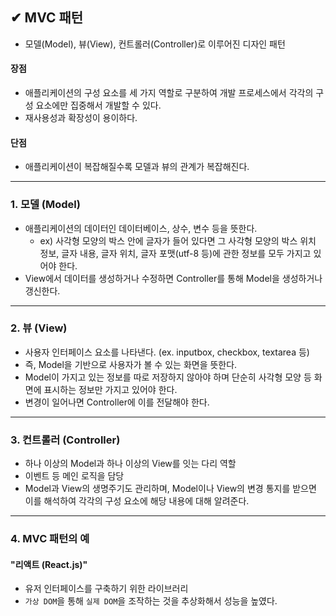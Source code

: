 ## ✔ MVC 패턴
  - 모델(Model), 뷰(View), 컨트롤러(Controller)로 이루어진 디자인 패턴
#### 장점
  - 애플리케이션의 구성 요소를 세 가지 역할로 구분하여 개발 프로세스에서 각각의 구성 요소에만 집중해서 개발할 수 있다.
  - 재사용성과 확장성이 용이하다.
#### 단점
  - 애플리케이션이 복잡해질수록 모델과 뷰의 관계가 복잡해진다.

- - -
### 1. 모델 (Model)
  - 애플리케이션의 데이터인 데이터베이스, 상수, 변수 등을 뜻한다.
    - ex) 사각형 모양의 박스 안에 글자가 들어 있다면 그 사각형 모양의 박스 위치 정보, 글자 내용, 글자 위치, 글자 포맷(utf-8 등)에 관한 정보를 모두 가지고 있어야 한다.
  - View에서 데이터를 생성하거나 수정하면 Controller를 통해 Model을 생성하거나 갱신한다.

- - -
### 2. 뷰 (View)
  - 사용자 인터페이스 요소를 나타낸다. (ex. inputbox, checkbox, textarea 등)
  - 즉, Model을 기반으로 사용자가 볼 수 있는 화면을 뜻한다.
  - Model이 가지고 있는 정보를 따로 저장하지 않아야 하며 단순히 사각형 모양 등 화면에 표시하는 정보만 가지고 있어야 한다.
  - 변경이 일어나면 Controller에 이를 전달해야 한다.

- - -
### 3. 컨트롤러 (Controller)
  - 하나 이상의 Model과 하나 이상의 View를 잇는 다리 역할
  - 이벤트 등 메인 로직을 담당
  - Model과 View의 생명주기도 관리하며, Model이나 View의 변경 통지를 받으면 이를 해석하여 각각의 구성 요소에 해당 내용에 대해 알려준다.

- - -
### 4. MVC 패턴의 예
#### "리액트 (React.js)"
  - 유저 인터페이스를 구축하기 위한 라이브러리
  - `가상 DOM`을 통해 `실제 DOM`을 조작하는 것을 추상화해서 성능을 높였다.
